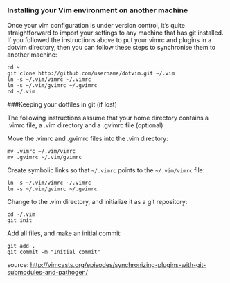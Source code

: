
### Installing your Vim environment on another machine

Once your vim configuration is under version control, it’s quite straightforward to import your settings to any machine that has git installed. If you followed the instructions above to put your vimrc and plugins in a dotvim directory, then you can follow these steps to synchronise them to another machine:
```
cd ~
git clone http://github.com/username/dotvim.git ~/.vim
ln -s ~/.vim/vimrc ~/.vimrc
ln -s ~/.vim/gvimrc ~/.gvimrc
cd ~/.vim
```


###Keeping your dotfiles in git (if lost)

The following instructions assume that your home directory contains a .vimrc file, a .vim directory and a .gvimrc file (optional)

Move the .vimrc and .gvimrc files into the .vim directory:
```
mv .vimrc ~/.vim/vimrc
mv .gvimrc ~/.vim/gvimrc
```
Create symbolic links so that `~/.vimrc` points to the `~/.vim/vimrc` file:
```
ln -s ~/.vim/vimrc ~/.vimrc
ln -s ~/.vim/gvimrc ~/.gvimrc
```

Change to the .vim directory, and initialize it as a git repository:
```
cd ~/.vim
git init
```
Add all files, and make an initial commit:
```
git add .
git commit -m "Initial commit"
```

source: http://vimcasts.org/episodes/synchronizing-plugins-with-git-submodules-and-pathogen/
